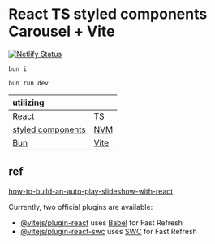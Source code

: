 # React TS styled components Carousel + Vite

[![Netlify Status](https://api.netlify.com/api/v1/badges/27493b5a-0871-4e9e-98ed-3427be359754/deploy-status)](https://app.netlify.com/sites/react-ts-styled-carousel/deploys)

```
bun i
```

```
bun run dev
```

| utilizing                                           |                                       |
| :---------------------------------------------------| ------------------------------------- | 
| [React](https://react.dev/)                         | [TS](https://www.typescriptlang.org/) |
| [styled components](https://styled-components.com/) | [NVM](https://github.com/nvm-sh/nvm)  |
| [Bun](https://bun.sh/)                              | [Vite](https://vitejs.dev/guide/)     |

## ref 
[how-to-build-an-auto-play-slideshow-with-react](https://tinloof.com/blog/how-to-build-an-auto-play-slideshow-with-react)

Currently, two official plugins are available:

- [@vitejs/plugin-react](https://github.com/vitejs/vite-plugin-react/blob/main/packages/plugin-react/README.md) uses [Babel](https://babeljs.io/) for Fast Refresh
- [@vitejs/plugin-react-swc](https://github.com/vitejs/vite-plugin-react-swc) uses [SWC](https://swc.rs/) for Fast Refresh
